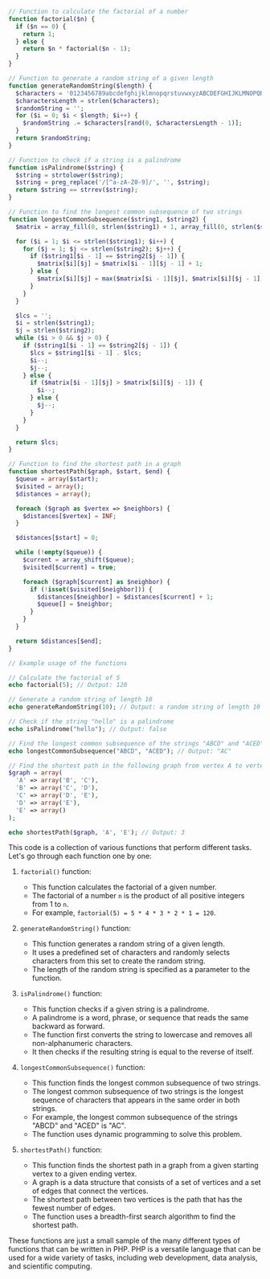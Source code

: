 ```php
// Function to calculate the factorial of a number
function factorial($n) {
  if ($n == 0) {
    return 1;
  } else {
    return $n * factorial($n - 1);
  }
}

// Function to generate a random string of a given length
function generateRandomString($length) {
  $characters = '0123456789abcdefghijklmnopqrstuvwxyzABCDEFGHIJKLMNOPQRSTUVWXYZ';
  $charactersLength = strlen($characters);
  $randomString = '';
  for ($i = 0; $i < $length; $i++) {
    $randomString .= $characters[rand(0, $charactersLength - 1)];
  }
  return $randomString;
}

// Function to check if a string is a palindrome
function isPalindrome($string) {
  $string = strtolower($string);
  $string = preg_replace('/[^a-zA-Z0-9]/', '', $string);
  return $string == strrev($string);
}

// Function to find the longest common subsequence of two strings
function longestCommonSubsequence($string1, $string2) {
  $matrix = array_fill(0, strlen($string1) + 1, array_fill(0, strlen($string2) + 1, 0));

  for ($i = 1; $i <= strlen($string1); $i++) {
    for ($j = 1; $j <= strlen($string2); $j++) {
      if ($string1[$i - 1] == $string2[$j - 1]) {
        $matrix[$i][$j] = $matrix[$i - 1][$j - 1] + 1;
      } else {
        $matrix[$i][$j] = max($matrix[$i - 1][$j], $matrix[$i][$j - 1]);
      }
    }
  }

  $lcs = '';
  $i = strlen($string1);
  $j = strlen($string2);
  while ($i > 0 && $j > 0) {
    if ($string1[$i - 1] == $string2[$j - 1]) {
      $lcs = $string1[$i - 1] . $lcs;
      $i--;
      $j--;
    } else {
      if ($matrix[$i - 1][$j] > $matrix[$i][$j - 1]) {
        $i--;
      } else {
        $j--;
      }
    }
  }

  return $lcs;
}

// Function to find the shortest path in a graph
function shortestPath($graph, $start, $end) {
  $queue = array($start);
  $visited = array();
  $distances = array();

  foreach ($graph as $vertex => $neighbors) {
    $distances[$vertex] = INF;
  }

  $distances[$start] = 0;

  while (!empty($queue)) {
    $current = array_shift($queue);
    $visited[$current] = true;

    foreach ($graph[$current] as $neighbor) {
      if (!isset($visited[$neighbor])) {
        $distances[$neighbor] = $distances[$current] + 1;
        $queue[] = $neighbor;
      }
    }
  }

  return $distances[$end];
}

// Example usage of the functions

// Calculate the factorial of 5
echo factorial(5); // Output: 120

// Generate a random string of length 10
echo generateRandomString(10); // Output: a random string of length 10

// Check if the string "hello" is a palindrome
echo isPalindrome("hello"); // Output: false

// Find the longest common subsequence of the strings "ABCD" and "ACED"
echo longestCommonSubsequence("ABCD", "ACED"); // Output: "AC"

// Find the shortest path in the following graph from vertex A to vertex E
$graph = array(
  'A' => array('B', 'C'),
  'B' => array('C', 'D'),
  'C' => array('D', 'E'),
  'D' => array('E'),
  'E' => array()
);

echo shortestPath($graph, 'A', 'E'); // Output: 3
```

This code is a collection of various functions that perform different tasks. Let's go through each function one by one:

1. `factorial()` function:
   - This function calculates the factorial of a given number.
   - The factorial of a number `n` is the product of all positive integers from 1 to `n`.
   - For example, `factorial(5) = 5 * 4 * 3 * 2 * 1 = 120`.

2. `generateRandomString()` function:
   - This function generates a random string of a given length.
   - It uses a predefined set of characters and randomly selects characters from this set to create the random string.
   - The length of the random string is specified as a parameter to the function.

3. `isPalindrome()` function:
   - This function checks if a given string is a palindrome.
   - A palindrome is a word, phrase, or sequence that reads the same backward as forward.
   - The function first converts the string to lowercase and removes all non-alphanumeric characters.
   - It then checks if the resulting string is equal to the reverse of itself.

4. `longestCommonSubsequence()` function:
   - This function finds the longest common subsequence of two strings.
   - The longest common subsequence of two strings is the longest sequence of characters that appears in the same order in both strings.
   - For example, the longest common subsequence of the strings "ABCD" and "ACED" is "AC".
   - The function uses dynamic programming to solve this problem.

5. `shortestPath()` function:
   - This function finds the shortest path in a graph from a given starting vertex to a given ending vertex.
   - A graph is a data structure that consists of a set of vertices and a set of edges that connect the vertices.
   - The shortest path between two vertices is the path that has the fewest number of edges.
   - The function uses a breadth-first search algorithm to find the shortest path.

These functions are just a small sample of the many different types of functions that can be written in PHP. PHP is a versatile language that can be used for a wide variety of tasks, including web development, data analysis, and scientific computing.